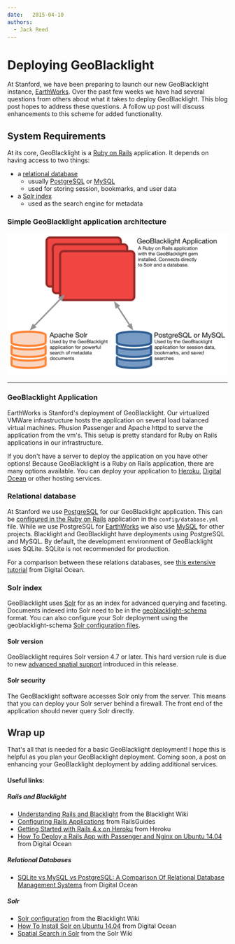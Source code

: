 ```yaml
---
date:   2015-04-10
authors: 
  - Jack Reed
---
```


# Deploying GeoBlacklight

At Stanford, we have been preparing to launch our new GeoBlacklight instance, [EarthWorks][earthworks]. Over the past few weeks we have had several questions from others about what it takes to deploy GeoBlacklight. This blog post hopes to address these questions. A follow up post will discuss enhancements to this scheme for added functionality.

<!-- more -->

## System Requirements

At its core, GeoBlacklight is a [Ruby on Rails][rubyonrails] application. It depends on having access to two things:

  - a [relational database](#relational-database)
    - usually [PostgreSQL][postgresql] or [MySQL][mysql]
    - used for storing session, bookmarks, and user data
  - a [Solr index](#solr-index)
    - used as the search engine for metadata

### Simple GeoBlacklight application architecture

![simpleArchitecture](./blog-images/simple-architecture.png)


<hr>

### GeoBlacklight Application
EarthWorks is Stanford's deployment of GeoBlacklight.  Our virtualized VMWare infrastructure hosts the application on several load balanced virtual machines. Phusion Passenger and Apache httpd to serve the application from the vm's. This setup is pretty standard for Ruby on Rails applications in our infrastructure.

If you don't have a server to deploy the application on you have other options! Because GeoBlacklight is a Ruby on Rails application, there are many options available. You can deploy your application to [Heroku](https://devcenter.heroku.com/articles/getting-started-with-rails4), [Digital Ocean](https://www.digitalocean.com/community/tutorials/how-to-deploy-a-rails-app-with-passenger-and-nginx-on-ubuntu-14-04) or other hosting services.


### Relational database
At Stanford we use [PostgreSQL][postgresql] for our GeoBlacklight application. This can be [configured in the Ruby on Rails](http://guides.rubyonrails.org/configuring.html#configuring-a-database) application in the `config/database.yml` file. While we use PostgreSQL for [EarthWorks][earthworks] we also use [MySQL][mysql] for other projects. Blacklight and GeoBlacklight have deployments using PostgreSQL and MySQL. By default, the development environment of GeoBlacklight uses SQLite. SQLite is not recommended for production.

For a comparison between these relations databases, see [this extensive tutorial](https://www.digitalocean.com/community/tutorials/sqlite-vs-mysql-vs-postgresql-a-comparison-of-relational-database-management-systems) from Digital Ocean.

### Solr index
GeoBlacklight uses [Solr][solr] for as an index for advanced querying and faceting. Documents indexed into Solr need to be in the [geoblacklight-schema](https://github.com/geoblacklight/geoblacklight-schema/blob/master/docs/geoblacklight-schema.markdown) format. You can also configure your Solr deployment using the geoblacklight-schema [Solr configuration files](https://github.com/geoblacklight/geoblacklight-schema/tree/master/conf).


#### Solr version
GeoBlacklight requires Solr version 4.7 or later. This hard version rule is due to new [advanced spatial support](https://issues.apache.org/jira/browse/LUCENE-5395) introduced in this release.

#### Solr security
The GeoBlacklight software accesses Solr only from the server. This means that you can deploy your Solr server behind a firewall. The front end of the application should never query Solr directly.

## Wrap up
That's all that is needed for a basic GeoBlacklight deployment! I hope this is helpful as you plan your GeoBlacklight deployment. Coming soon, a post on enhancing your GeoBlacklight deployment by adding additional services.

#### Useful links:

##### Rails and Blacklight
 - [Understanding Rails and Blacklight](https://github.com/projectblacklight/blacklight/wiki/Understanding-Rails-and-Blacklight) from the Blacklight Wiki
 - [Configuring Rails Applications](http://guides.rubyonrails.org/configuring.html) from RailsGuides
 - [Getting Started with Rails 4.x on Heroku](https://devcenter.heroku.com/articles/getting-started-with-rails4) from Heroku
 - [How To Deploy a Rails App with Passenger and Nginx on Ubuntu 14.04](https://www.digitalocean.com/community/tutorials/how-to-deploy-a-rails-app-with-passenger-and-nginx-on-ubuntu-14-04) from Digital Ocean

##### Relational Databases
 - [SQLite vs MySQL vs PostgreSQL: A Comparison Of Relational Database Management Systems](https://www.digitalocean.com/community/tutorials/sqlite-vs-mysql-vs-postgresql-a-comparison-of-relational-database-management-systems) from Digital Ocean

##### Solr
 - [Solr configuration](https://github.com/projectblacklight/blacklight/wiki/Solr-Configuration) from the Blacklight Wiki
 - [How To Install Solr on Ubuntu 14.04](https://www.digitalocean.com/community/tutorials/how-to-install-solr-on-ubuntu-14-04) from Digital Ocean
 - [Spatial Search in Solr](https://cwiki.apache.org/confluence/display/solr/Spatial+Search) from the Solr Wiki

[solr]:                 http://lucene.apache.org/solr/
[mysql]:                https://www.mysql.com/
[postgresql]:           http://www.postgresql.org/
[earthworks]:           https://earthworks.stanford.edu
[geoblacklight]:        http://geoblacklight.org
[geoblacklightproject]: /projects/geoblacklight
[rubyonrails]:          http://rubyonrails.org/
[blacklight]:           http://projectblacklight.org/
[twitter]:              https://twitter.com/geoblacklight
[googlegroup]:          mailto:geoblacklight-working-group@googlegroups.com

